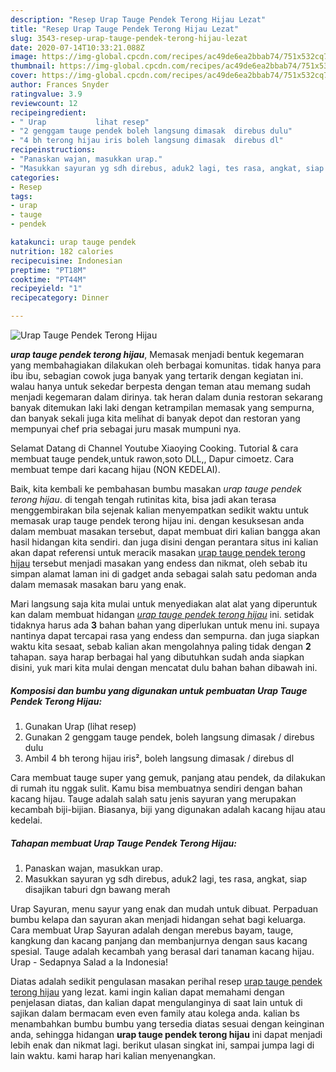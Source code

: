 ```yaml
---
description: "Resep Urap Tauge Pendek Terong Hijau Lezat"
title: "Resep Urap Tauge Pendek Terong Hijau Lezat"
slug: 3543-resep-urap-tauge-pendek-terong-hijau-lezat
date: 2020-07-14T10:33:21.088Z
image: https://img-global.cpcdn.com/recipes/ac49de6ea2bbab74/751x532cq70/urap-tauge-pendek-terong-hijau-foto-resep-utama.jpg
thumbnail: https://img-global.cpcdn.com/recipes/ac49de6ea2bbab74/751x532cq70/urap-tauge-pendek-terong-hijau-foto-resep-utama.jpg
cover: https://img-global.cpcdn.com/recipes/ac49de6ea2bbab74/751x532cq70/urap-tauge-pendek-terong-hijau-foto-resep-utama.jpg
author: Frances Snyder
ratingvalue: 3.9
reviewcount: 12
recipeingredient:
- " Urap           lihat resep"
- "2 genggam tauge pendek boleh langsung dimasak  direbus dulu"
- "4 bh terong hijau iris boleh langsung dimasak  direbus dl"
recipeinstructions:
- "Panaskan wajan, masukkan urap."
- "Masukkan sayuran yg sdh direbus, aduk2 lagi, tes rasa, angkat, siap disajikan taburi dgn bawang merah"
categories:
- Resep
tags:
- urap
- tauge
- pendek

katakunci: urap tauge pendek 
nutrition: 182 calories
recipecuisine: Indonesian
preptime: "PT18M"
cooktime: "PT44M"
recipeyield: "1"
recipecategory: Dinner

---
```



![Urap Tauge Pendek Terong Hijau](https://img-global.cpcdn.com/recipes/ac49de6ea2bbab74/751x532cq70/urap-tauge-pendek-terong-hijau-foto-resep-utama.jpg)

<b><i>urap tauge pendek terong hijau</i></b>, Memasak menjadi bentuk kegemaran yang membahagiakan dilakukan oleh berbagai komunitas. tidak hanya para ibu ibu, sebagian cowok juga banyak yang tertarik dengan kegiatan ini. walau hanya untuk sekedar berpesta dengan teman atau memang sudah menjadi kegemaran dalam dirinya. tak heran dalam dunia restoran sekarang banyak ditemukan laki laki dengan ketrampilan memasak yang sempurna, dan banyak sekali juga kita melihat di banyak depot dan restoran yang mempunyai chef pria sebagai juru masak mumpuni nya.

Selamat Datang di Channel Youtube Xiaoying Cooking. Tutorial &amp; cara membuat tauge pendek,untuk rawon,soto DLL,, Dapur cimoetz. Cara membuat tempe dari kacang hijau (NON KEDELAI).

Baik, kita kembali ke pembahasan bumbu masakan <i>urap tauge pendek terong hijau</i>. di tengah tengah rutinitas kita, bisa jadi akan terasa menggembirakan bila sejenak kalian menyempatkan sedikit waktu untuk memasak urap tauge pendek terong hijau ini. dengan kesuksesan anda dalam membuat masakan tersebut, dapat membuat diri kalian bangga akan hasil hidangan kita sendiri. dan juga disini dengan perantara situs ini kalian akan dapat referensi untuk meracik masakan <u>urap tauge pendek terong hijau</u> tersebut menjadi masakan yang endess dan nikmat, oleh sebab itu simpan alamat laman ini di gadget anda sebagai salah satu pedoman anda dalam memasak masakan baru yang enak.


Mari langsung saja kita mulai untuk menyediakan alat alat yang diperuntuk kan dalam membuat hidangan <u><i>urap tauge pendek terong hijau</i></u> ini. setidak tidaknya harus ada <b>3</b> bahan bahan yang diperlukan untuk menu ini. supaya nantinya dapat tercapai rasa yang endess dan sempurna. dan juga siapkan waktu kita sesaat, sebab kalian akan mengolahnya paling tidak dengan <b>2</b> tahapan. saya harap berbagai hal yang dibutuhkan sudah anda siapkan disini, yuk mari kita mulai dengan mencatat dulu bahan bahan dibawah ini.

<!--inarticleads1-->

##### Komposisi dan bumbu yang digunakan untuk pembuatan Urap Tauge Pendek Terong Hijau:

1. Gunakan  Urap           (lihat resep)
1. Gunakan 2 genggam tauge pendek, boleh langsung dimasak / direbus dulu
1. Ambil 4 bh terong hijau iris², boleh langsung dimasak / direbus dl


Cara membuat tauge super yang gemuk, panjang atau pendek, da dilakukan di rumah itu nggak sulit. Kamu bisa membuatnya sendiri dengan bahan kacang hijau. Tauge adalah salah satu jenis sayuran yang merupakan kecambah biji-bijian. Biasanya, biji yang digunakan adalah kacang hijau atau kedelai. 

<!--inarticleads2-->

##### Tahapan membuat Urap Tauge Pendek Terong Hijau:

1. Panaskan wajan, masukkan urap.
1. Masukkan sayuran yg sdh direbus, aduk2 lagi, tes rasa, angkat, siap disajikan taburi dgn bawang merah


Urap Sayuran, menu sayur yang enak dan mudah untuk dibuat. Perpaduan bumbu kelapa dan sayuran akan menjadi hidangan sehat bagi keluarga. Cara membuat Urap Sayuran adalah dengan merebus bayam, tauge, kangkung dan kacang panjang dan membanjurnya dengan saus kacang spesial. Tauge adalah kecambah yang berasal dari tanaman kacang hijau. Urap - Sedapnya Salad a la Indonesia! 

Diatas adalah sedikit pengulasan masakan perihal resep <u>urap tauge pendek terong hijau</u> yang lezat. kami ingin kalian dapat memahami dengan penjelasan diatas, dan kalian dapat mengulanginya di saat lain untuk di sajikan dalam bermacam even even family atau kolega anda. kalian bs menambahkan bumbu bumbu yang tersedia diatas sesuai dengan keinginan anda, sehingga hidangan <b>urap tauge pendek terong hijau</b> ini dapat menjadi lebih enak dan nikmat lagi. berikut ulasan singkat ini, sampai jumpa lagi di lain waktu. kami harap hari kalian menyenangkan.
